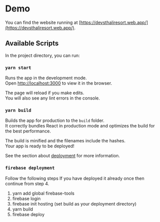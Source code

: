 # Demo

You can find the website running at [https://devsthaliresort.web.app/](https://devsthaliresort.web.app/).


## Available Scripts

In the project directory, you can run:

### `yarn start`

Runs the app in the development mode.\
Open [http://localhost:3000](http://localhost:3000) to view it in the browser.

The page will reload if you make edits.\
You will also see any lint errors in the console.

### `yarn build`

Builds the app for production to the `build` folder.\
It correctly bundles React in production mode and optimizes the build for the best performance.

The build is minified and the filenames include the hashes.\
Your app is ready to be deployed!

See the section about [deployment](https://facebook.github.io/create-react-app/docs/deployment) for more information.


### `firebase deployment`

Follow the following steps
If you have deployed it already once then continue from step 4.

1. yarn add global firebase-tools
2. firebase login
3. firebase init hosting (set build as your deployment directory)
4. yarn build
5. firebase deploy


